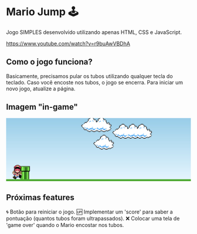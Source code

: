 # Mario Jump 🕹️

Jogo SIMPLES desenvolvido utilizando apenas HTML, CSS e JavaScript.

https://www.youtube.com/watch?v=r9buAwVBDhA

## Como o jogo funciona?

Basicamente, precisamos pular os tubos utilizando qualquer tecla do teclado.
Caso você encoste nos tubos, o jogo se encerra.
Para iniciar um novo jogo, atualize a página.

## Imagem "in-game"

<img src="/images/game.jpeg">

## Próximas features

🌀 Botão para reiniciar o jogo.
🆙 Implementar um 'score' para saber a pontuação (quantos tubos foram ultrapassados).
❌ Colocar uma tela de 'game over' quando o Mario encostar nos tubos.